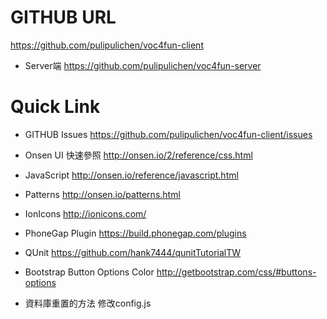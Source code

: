 
# GITHUB URL
https://github.com/pulipulichen/voc4fun-client

* Server端
https://github.com/pulipulichen/voc4fun-server

# Quick Link

* GITHUB Issues
https://github.com/pulipulichen/voc4fun-client/issues

* Onsen UI 快速參照
http://onsen.io/2/reference/css.html

* JavaScript
http://onsen.io/reference/javascript.html

* Patterns
http://onsen.io/patterns.html

* IonIcons
http://ionicons.com/

* PhoneGap Plugin
https://build.phonegap.com/plugins

* QUnit
https://github.com/hank7444/qunitTutorialTW

* Bootstrap Button Options Color
http://getbootstrap.com/css/#buttons-options

* 資料庫重置的方法
修改config.js